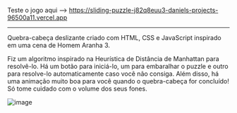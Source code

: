 Teste o jogo aqui --> https://sliding-puzzle-j82q8euu3-daniels-projects-96500a11.vercel.app
******************
Quebra-cabeça deslizante criado com HTML, CSS e JavaScript inspirado em uma cena de Homem Aranha 3.

Fiz um algoritmo inspirado na Heurística de Distância de Manhattan para resolvê-lo. Há um botão para iniciá-lo, um para embaralhar o puzzle e outro para resolve-lo automaticamente caso você não consiga. Além disso, há uma animação muito boa para você quando o quebra-cabeça for concluído! Só tome cuidado com o volume dos seus fones.

![image](https://github.com/DanielTomazi/Sliding-Puzzle/assets/125170893/03182b20-8461-42a4-aab9-a5e51b2d91bd)
